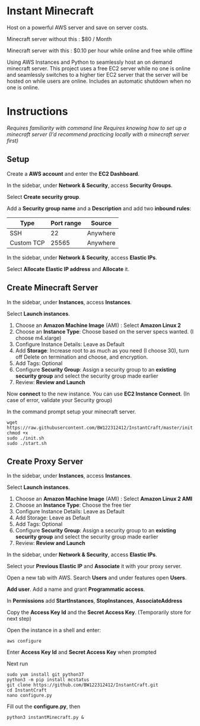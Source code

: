 # Instant Minecraft
Host on a powerful AWS server and save on server costs.

Minecraft server without this   : $80 / Month

Minecraft server with this      : $0.10 per hour while online and free while offline

Using AWS Instances and Python to seamlessly host an on demand minecraft server. This project uses a free EC2 server while no one is online and seamlessly switches to a higher tier EC2 server that the server will be hosted on while users are online. Includes an automatic shutdown when no one is online.

# Instructions
*Requires familiarity with command line*
*Requires knowing how to set up a minecraft server (I'd recommend practicing locally with a minecraft server first)*

## Setup

Create a **AWS account** and enter the **EC2 Dashboard**.

In the sidebar, under **Network & Security**, access **Security Groups**.

Select **Create security group**.

Add a **Security group name** and a **Description** and add two **inbound rules**:

|Type | Port range | Source|
|-|-|-|
|SSH | 22 | Anywhere|
|Custom TCP | 25565 | Anywhere|

In the sidebar, under **Network & Security**, access **Elastic IPs**.

Select **Allocate Elastic IP address** and **Allocate** it.

## Create Minecraft Server

In the sidebar, under **Instances**, access **Instances**.

Select **Launch instances**.
1. Choose an **Amazon Machine Image** (AMI) : Select **Amazon Linux 2**
2. Choose an **Instance Type**: Choose based on the server specs wanted. (I choose m4.xlarge)
3. Configure Instance Details: Leave as Default
4. Add **Storage**: Increase root to as much as you need (I choose 30), turn off Delete on termination and choose, and encryption.
5. Add Tags: Optional
6. Configure **Security Group**: Assign a security group to an **existing security group** and select the security group made earlier
7. Review: **Review and Launch**

Now **connect** to the new instance. You can use **EC2 Instance Connect**. (In case of error, validate your Security group)



In the command prompt setup your minecraft server.

    wget https://raw.githubusercontent.com/BW122312412/InstantCraft/master/init.sh
    chmod +x 
    sudo ./init.sh
    sudo ./start.sh
    

## Create Proxy Server
In the sidebar, under **Instances**, access **Instances**.

Select **Launch instances**.
1. Choose an **Amazon Machine Image** (AMI) : Select **Amazon Linux 2 AMI**
2. Choose an **Instance Type**: Choose the free tier
3. Configure Instance Details: Leave as Default
4. Add Storage: Leave as Default
5. Add Tags: Optional
6. Configure **Security Group**: Assign a security group to an **existing security group** and select the security group made earlier
7. Review: **Review and Launch**

In the sidebar, under **Network & Security**, access **Elastic IPs**.

Select your **Previous Elastic IP** and **Associate** it with your proxy server.

Open a new tab with AWS. Search **Users** and under features open **Users**.

**Add user**. Add a name and grant **Programmatic access**.

In **Permissions** add **StartInstances**, **StopInstances**, **AssociateAddress**

Copy the **Access Key Id** and the **Secret Access Key**. (Temporarily store for next step)

Open the instance in a shell and enter:
    
    aws configure

Enter **Access Key Id** and **Secret Access Key** when prompted

Next run

    sudo yum install git python37
    python3 -m pip install mcstatus
    git clone https://github.com/BW122312412/InstantCraft.git
    cd InstantCraft
    nano configure.py

Fill out the **configure.py**, then

    python3 instantMinecraft.py & 